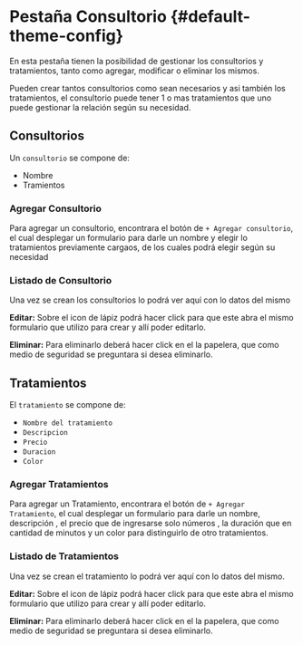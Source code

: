 <script setup>
     import GifToggle from '../components/GifToggle.vue'
</script>

# Pestaña Consultorio {#default-theme-config}

En esta pestaña tienen la posibilidad de gestionar los consultorios y tratamientos, tanto como agregar, modificar o eliminar los mismos.

Pueden crear tantos consultorios como sean necesarios y asi también los tratamientos, el consultorio puede tener 1 o mas tratamientos que uno puede gestionar la relación según su necesidad.

## Consultorios

Un `consultorio` se compone de:

- Nombre
- Tramientos

### Agregar Consultorio

Para agregar un consultorio, encontrara el botón de `+ Agregar consultorio`, el cual desplegar un formulario para darle un nombre y elegir lo tratamientos previamente cargaos, de los cuales podrá elegir según su necesidad

<GifToggle
  staticImage="front/img/Recurso 1.png"
  gifImage="front/img/agregarconsul.gif"
  width="800"
  height="auto"
/>

### Listado de Consultorio

Una vez se crean los consultorios lo podrá ver aquí con lo datos del mismo

**Editar:** Sobre el icon de lápiz podrá hacer click para que este abra el mismo formulario que utilizo para crear y allí poder editarlo.

**Eliminar:** Para eliminarlo deberá hacer click en el la papelera, que como medio de seguridad se preguntara si desea eliminarlo.

## Tratamientos

El `tratamiento` se compone de:

- `Nombre del tratamiento`
- `Descripcion`
- `Precio`
- `Duracion`
- `Color`

### Agregar Tratamientos

Para agregar un Tratamiento, encontrara el botón de `+ Agregar Tratamiento`, el cual desplegar un formulario para darle un nombre, descripción , el precio que de ingresarse solo números , la duración que en cantidad de minutos y un color para distinguirlo de otro tratamientos.

### Listado de Tratamientos

Una vez se crean el tratamiento lo podrá ver aquí con lo datos del mismo.

**Editar:** Sobre el icon de lápiz podrá hacer click para que este abra el mismo formulario que utilizo para crear y allí poder editarlo.

**Eliminar:** Para eliminarlo deberá hacer click en el la papelera, que como medio de seguridad se preguntara si desea eliminarlo.
